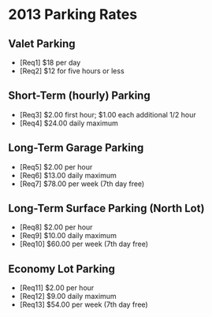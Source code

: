# 2013 Parking Rates
## Valet Parking

- [Req1] $18 per day
- [Req2] $12 for five hours or less

## Short-Term (hourly) Parking
- [Req3] $2.00 first hour; $1.00 each additional 1/2 hour
- [Req4] $24.00 daily maximum

## Long-Term Garage Parking
- [Req5] $2.00 per hour
- [Req6] $13.00 daily maximum
- [Req7] $78.00 per week (7th day free)

## Long-Term Surface Parking (North Lot)
- [Req8] $2.00 per hour
- [Req9] $10.00 daily maximum
- [Req10] $60.00 per week (7th day free)

## Economy Lot Parking
- [Req11] $2.00 per hour
- [Req12] $9.00 daily maximum
- [Req13] $54.00 per week (7th day free)